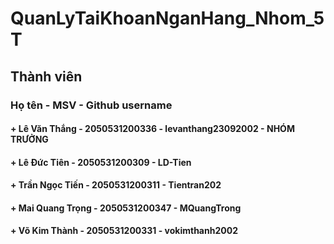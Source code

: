 # QuanLyTaiKhoanNganHang_Nhom_5T
## Thành viên
###   Họ tên  -  MSV  -  Github username
#### + Lê Văn Thắng - 2050531200336 - levanthang23092002 - NHÓM TRƯỞNG
#### + Lê Đức Tiên - 2050531200309 - LD-Tien
#### + Trần Ngọc Tiến - 2050531200311 - Tientran202
#### + Mai Quang Trọng - 2050531200347 - MQuangTrong
#### + Võ Kim Thành - 2050531200331 - vokimthanh2002
